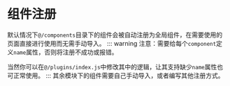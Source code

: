 # 组件注册
默认情况下`@/components`目录下的组件会被自动注册为全局组件，在需要使用的页面直接进行使用而无需手动导入。
::: warning
注意：需要给每个`component`定义`name`属性，否则将注册不成功或报错。

当然你可以在`@/plugins/index.js`中修改其中的逻辑，让其支持缺少`name`属性也可正常使用。
:::
其余模块下的组件需要自己手动导入，或者编写其他注册方式。